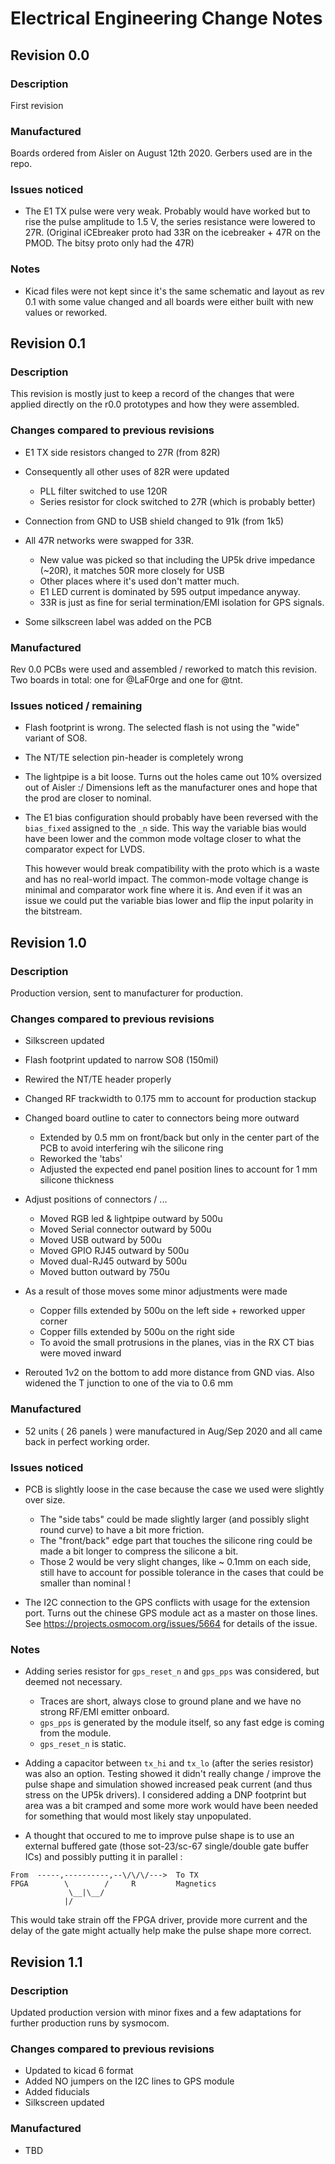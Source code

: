 Electrical Engineering Change Notes
===================================

Revision 0.0
------------

### Description

First revision

### Manufactured

Boards ordered from Aisler on August 12th 2020.
Gerbers used are in the repo.

### Issues noticed

* The E1 TX pulse were very weak. Probably would have worked but to rise the pulse amplitude
  to 1.5 V, the series resistance were lowered to 27R. (Original iCEbreaker proto had 33R on
  the icebreaker + 47R on the PMOD. The bitsy proto only had the 47R)

### Notes

* Kicad files were not kept since it's the same schematic and layout as rev 0.1
  with some value changed and all boards were either built with new values or reworked.


Revision 0.1
------------

### Description

This revision is mostly just to keep a record of the changes that were applied
directly on the r0.0 prototypes and how they were assembled.

### Changes compared to previous revisions

* E1 TX side resistors changed to 27R (from 82R)

* Consequently all other uses of 82R were updated
    * PLL filter switched to use 120R
    * Series resistor for clock switched to 27R (which is probably better)

* Connection from GND to USB shield changed to 91k (from 1k5)

* All 47R networks were swapped for 33R. 
    * New value was picked so that including the UP5k drive impedance (~20R),
      it matches 50R more closely for USB
    * Other places where it's used don't matter much.
    * E1 LED current is dominated by 595 output impedance anyway.
    * 33R is just as fine for serial termination/EMI isolation for GPS signals.

* Some silkscreen label was added on the PCB

### Manufactured

Rev 0.0 PCBs were used and assembled / reworked to match this revision.
Two boards in total: one for @LaF0rge and one for @tnt.

### Issues noticed / remaining

* Flash footprint is wrong. The selected flash is not using the "wide" variant of SO8.

* The NT/TE selection pin-header is completely wrong

* The lightpipe is a bit loose. Turns out the holes came out 10% oversized out of Aisler :/
  Dimensions left as the manufacturer ones and hope that the prod are closer to nominal.

* The E1 bias configuration should probably have been reversed with the `bias_fixed`
  assigned to the `_n` side. This way the variable bias would have been lower and the common
  mode voltage closer to what the comparator expect for LVDS.

  This however would break compatibility with the proto which is a waste and has no real-world
  impact. The common-mode voltage change is minimal and comparator work fine where it is. And
  even if it was an issue we could put the variable bias lower and flip the input polarity in
  the bitstream.


Revision 1.0
------------

### Description

Production version, sent to manufacturer for production.

### Changes compared to previous revisions

* Silkscreen updated

* Flash footprint updated to narrow SO8 (150mil)

* Rewired the NT/TE header properly

* Changed RF trackwidth to 0.175 mm to account for production stackup

* Changed board outline to cater to connectors being more outward
    * Extended by 0.5 mm on front/back but only in the center part of the PCB
      to avoid interfering wih the silicone ring
    * Reworked the 'tabs'
    * Adjusted the expected end panel position lines to account for 1 mm silicone thickness

* Adjust positions of connectors / ... 
    * Moved RGB led & lightpipe outward by 500u
    * Moved Serial connector outward by 500u
    * Moved USB outward by 500u
    * Moved GPIO RJ45 outward by 500u
    * Moved dual-RJ45 outward by 500u
    * Moved button outward by 750u

* As a result of those moves some minor adjustments were made
    * Copper fills extended by 500u on the left side + reworked upper corner
    * Copper fills extended by 500u on the right side
    * To avoid the small protrusions in the planes, vias in the RX CT bias were moved inward

* Rerouted 1v2 on the bottom to add more distance from GND vias. Also widened the
  T junction to one of the via to 0.6 mm

### Manufactured

* 52 units ( 26 panels ) were manufactured in Aug/Sep 2020 and all came back in perfect working
  order.

### Issues noticed

* PCB is slightly loose in the case because the case we used were slightly over size.
    * The "side tabs" could be made slightly larger (and possibly slight round curve) to
      have a bit more friction.
    * The "front/back" edge part that touches the silicone ring could be made a bit longer
      to compress the silicone a bit.
    * Those 2 would be very slight changes, like ~ 0.1mm on each side, still have to account
      for possible tolerance in the cases that could be smaller than nominal !

* The I2C connection to the GPS conflicts with usage for the extension port. Turns out the
  chinese GPS module act as a master on those lines.
  See https://projects.osmocom.org/issues/5664 for details of the issue.

### Notes

* Adding series resistor for `gps_reset_n` and `gps_pps` was considered, but deemed not necessary.
    * Traces are short, always close to ground plane and we have no strong RF/EMI emitter onboard.
    * `gps_pps` is generated by the module itself, so any fast edge is coming from the module.
    * `gps_reset_n` is static.

* Adding a capacitor between `tx_hi` and `tx_lo` (after the series resistor) was also an option.
  Testing showed it didn't really change / improve the pulse shape and simulation showed increased
  peak current (and thus stress on the UP5k drivers). I considered adding a DNP footprint but area
  was a bit cramped and some more work would have been needed for something that would most likely
  stay unpopulated.

* A thought that occured to me to improve pulse shape is to use an external buffered gate (those
  sot-23/sc-67 single/double gate buffer ICs) and possibly putting it in parallel :

```
From  -----,----------,--\/\/\/--->  To TX
FPGA        \        /     R         Magnetics
             \__|\__/
	        |/
```

  This would take strain off the FPGA driver, provide more current and the  delay of the gate
  might actually help make the pulse shape more correct.


Revision 1.1
------------

### Description

Updated production version with minor fixes and a few adaptations for further production runs
by sysmocom.

### Changes compared to previous revisions

* Updated to kicad 6 format
* Added NO jumpers on the I2C lines to GPS module
* Added fiducials
* Silkscreen updated

### Manufactured

* TBD
